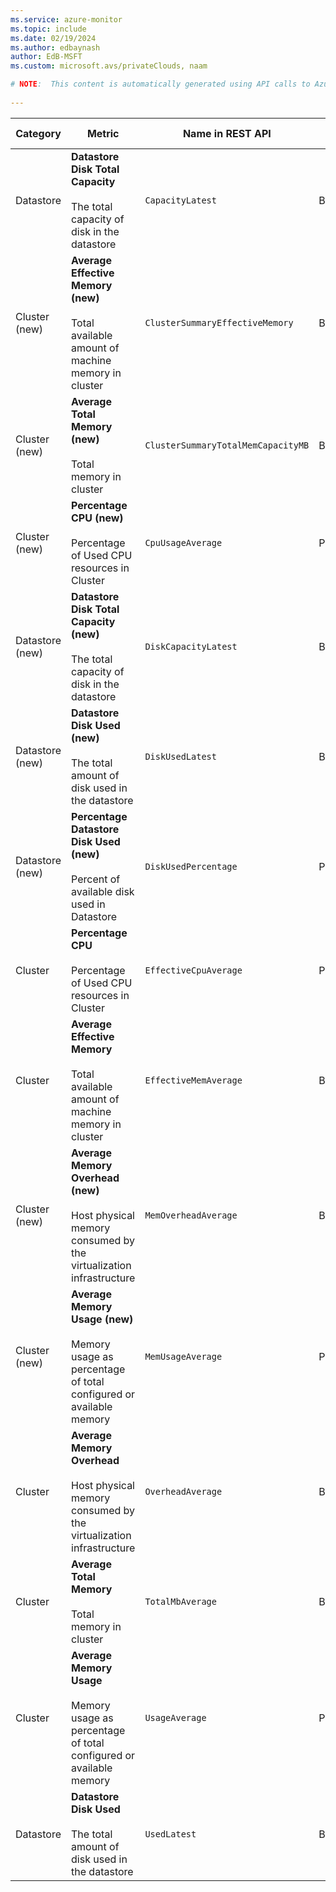 ```yaml
---
ms.service: azure-monitor
ms.topic: include
ms.date: 02/19/2024
ms.author: edbaynash
author: EdB-MSFT
ms.custom: microsoft.avs/privateClouds, naam

# NOTE:  This content is automatically generated using API calls to Azure. Any edits made on these files will be overwritten in the next run of the script. 
 
---
```



|Category|Metric|Name in REST API|Unit|Aggregation|Dimensions|Time Grains|DS Export|
|---|---|---|---|---|---|---|---|
|Datastore|**Datastore Disk Total Capacity**<br><br>The total capacity of disk in the datastore |`CapacityLatest` |Bytes |Average |`dsname`|PT30M, PT1H, PT6H, PT12H, P1D |Yes|
|Cluster (new)|**Average Effective Memory (new)**<br><br>Total available amount of machine memory in cluster |`ClusterSummaryEffectiveMemory` |Bytes |Average |`clustername`|PT5M, PT15M, PT30M, PT1H, PT6H, PT12H, P1D |Yes|
|Cluster (new)|**Average Total Memory (new)**<br><br>Total memory in cluster |`ClusterSummaryTotalMemCapacityMB` |Bytes |Average |`clustername`|PT5M, PT15M, PT30M, PT1H, PT6H, PT12H, P1D |Yes|
|Cluster (new)|**Percentage CPU (new)**<br><br>Percentage of Used CPU resources in Cluster |`CpuUsageAverage` |Percent |Average |`clustername`|PT5M, PT15M, PT30M, PT1H, PT6H, PT12H, P1D |Yes|
|Datastore (new)|**Datastore Disk Total Capacity (new)**<br><br>The total capacity of disk in the datastore |`DiskCapacityLatest` |Bytes |Average |`dsname`|PT30M, PT1H, PT6H, PT12H, P1D |Yes|
|Datastore (new)|**Datastore Disk Used (new)**<br><br>The total amount of disk used in the datastore |`DiskUsedLatest` |Bytes |Average |`dsname`|PT30M, PT1H, PT6H, PT12H, P1D |Yes|
|Datastore (new)|**Percentage Datastore Disk Used (new)**<br><br>Percent of available disk used in Datastore |`DiskUsedPercentage` |Percent |Average |`dsname`|PT5M, PT15M, PT30M, PT1H, PT6H, PT12H, P1D |Yes|
|Cluster|**Percentage CPU**<br><br>Percentage of Used CPU resources in Cluster |`EffectiveCpuAverage` |Percent |Average |`clustername`|PT5M, PT15M, PT30M, PT1H, PT6H, PT12H, P1D |Yes|
|Cluster|**Average Effective Memory**<br><br>Total available amount of machine memory in cluster |`EffectiveMemAverage` |Bytes |Average |`clustername`|PT5M, PT15M, PT30M, PT1H, PT6H, PT12H, P1D |Yes|
|Cluster (new)|**Average Memory Overhead (new)**<br><br>Host physical memory consumed by the virtualization infrastructure |`MemOverheadAverage` |Bytes |Average |`clustername`|PT5M, PT15M, PT30M, PT1H, PT6H, PT12H, P1D |Yes|
|Cluster (new)|**Average Memory Usage (new)**<br><br>Memory usage as percentage of total configured or available memory |`MemUsageAverage` |Percent |Average |`clustername`|PT5M, PT15M, PT30M, PT1H, PT6H, PT12H, P1D |Yes|
|Cluster|**Average Memory Overhead**<br><br>Host physical memory consumed by the virtualization infrastructure |`OverheadAverage` |Bytes |Average |`clustername`|PT30M, PT1H, PT6H, PT12H, P1D |Yes|
|Cluster|**Average Total Memory**<br><br>Total memory in cluster |`TotalMbAverage` |Bytes |Average |`clustername`|PT5M, PT15M, PT30M, PT1H, PT6H, PT12H, P1D |Yes|
|Cluster|**Average Memory Usage**<br><br>Memory usage as percentage of total configured or available memory |`UsageAverage` |Percent |Average |`clustername`|PT5M, PT15M, PT30M, PT1H, PT6H, PT12H, P1D |Yes|
|Datastore|**Datastore Disk Used**<br><br>The total amount of disk used in the datastore |`UsedLatest` |Bytes |Average |`dsname`|PT30M, PT1H, PT6H, PT12H, P1D |Yes|